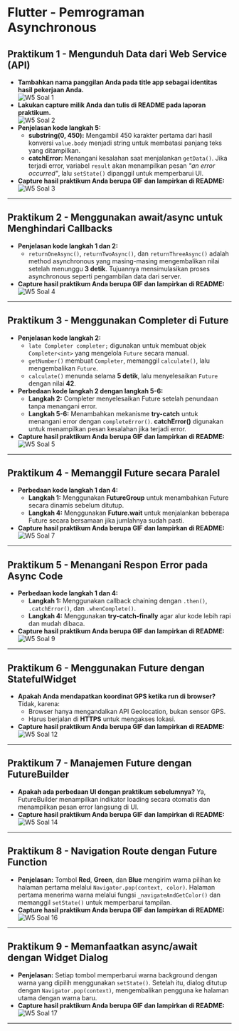 # Flutter - Pemrograman Asynchronous

## Praktikum 1 - Mengunduh Data dari Web Service (API)
- **Tambahkan nama panggilan Anda pada title app sebagai identitas hasil pekerjaan Anda.**  
  ![W5 Soal 1](https://github.com/user-attachments/assets/118a4c86-c665-44b7-8f82-e3e29dc8f0d2)  
- **Lakukan capture milik Anda dan tulis di README pada laporan praktikum.**  
  ![W5 Soal 2](https://github.com/user-attachments/assets/139fcf07-d3bf-4382-804f-59e3ada92164)  
- **Penjelasan kode langkah 5:**
  - **substring(0, 450):** Mengambil 450 karakter pertama dari hasil konversi `value.body` menjadi string untuk membatasi panjang teks yang ditampilkan.
  - **catchError:** Menangani kesalahan saat menjalankan `getData()`. Jika terjadi error, variabel `result` akan menampilkan pesan *"an error occurred"*, lalu `setState()` dipanggil untuk memperbarui UI.
- **Capture hasil praktikum Anda berupa GIF dan lampirkan di README:**  
  ![W5 Soal 3](https://github.com/user-attachments/assets/6b528413-66f3-467d-a785-c1feb872a2f9)  

---

## Praktikum 2 - Menggunakan await/async untuk Menghindari Callbacks
- **Penjelasan kode langkah 1 dan 2:**
  - `returnOneAsync()`, `returnTwoAsync()`, dan `returnThreeAsync()` adalah method asynchronous yang masing-masing mengembalikan nilai setelah menunggu **3 detik**. Tujuannya mensimulasikan proses asynchronous seperti pengambilan data dari server.
- **Capture hasil praktikum Anda berupa GIF dan lampirkan di README:**
  ![W5 Soal 4](https://github.com/user-attachments/assets/5eaaddac-a864-481e-82cf-b35ea832b473)  

---

## Praktikum 3 - Menggunakan Completer di Future
- **Penjelasan kode langkah 2:**
  - `late Completer completer;` digunakan untuk membuat objek `Completer<int>` yang mengelola `Future` secara manual.
  - `getNumber()` membuat `Completer`, memanggil `calculate()`, lalu mengembalikan `Future`.
  - `calculate()` menunda selama **5 detik**, lalu menyelesaikan `Future` dengan nilai **42**.
- **Perbedaan kode langkah 2 dengan langkah 5-6:**
  - **Langkah 2:** Completer menyelesaikan Future setelah penundaan tanpa menangani error.
  - **Langkah 5-6:** Menambahkan mekanisme **try-catch** untuk menangani error dengan `completeError()`. **catchError()** digunakan untuk menampilkan pesan kesalahan jika terjadi error.
- **Capture hasil praktikum Anda berupa GIF dan lampirkan di README:**
  ![W5 Soal 5](https://github.com/user-attachments/assets/8e8759bb-dcbd-409c-9023-ee530ce54948)  

---

## Praktikum 4 - Memanggil Future secara Paralel
- **Perbedaan kode langkah 1 dan 4:**
  - **Langkah 1:** Menggunakan **FutureGroup** untuk menambahkan Future secara dinamis sebelum ditutup.
  - **Langkah 4:** Menggunakan **Future.wait** untuk menjalankan beberapa Future secara bersamaan jika jumlahnya sudah pasti.
- **Capture hasil praktikum Anda berupa GIF dan lampirkan di README:**  
  ![W5 Soal 7](https://github.com/user-attachments/assets/f04d7111-4224-4997-9d98-2476848da472)  

---

## Praktikum 5 - Menangani Respon Error pada Async Code
- **Perbedaan kode langkah 1 dan 4:**
  - **Langkah 1:** Menggunakan callback chaining dengan `.then()`, `.catchError()`, dan `.whenComplete()`.
  - **Langkah 4:** Menggunakan **try-catch-finally** agar alur kode lebih rapi dan mudah dibaca.
- **Capture hasil praktikum Anda berupa GIF dan lampirkan di README:**
  ![W5 Soal 9](https://github.com/user-attachments/assets/9faf7a0d-d2b5-47c0-9b5d-dd8600a107ae)  

---

## Praktikum 6 - Menggunakan Future dengan StatefulWidget
- **Apakah Anda mendapatkan koordinat GPS ketika run di browser?**
  Tidak, karena:
  - Browser hanya mengandalkan API Geolocation, bukan sensor GPS.
  - Harus berjalan di **HTTPS** untuk mengakses lokasi.
- **Capture hasil praktikum Anda berupa GIF dan lampirkan di README:**
  ![W5 Soal 12](https://github.com/user-attachments/assets/6eb901de-d505-4495-a3b8-a8da8f9d089f)  

---

## Praktikum 7 - Manajemen Future dengan FutureBuilder
- **Apakah ada perbedaan UI dengan praktikum sebelumnya?**
  Ya, FutureBuilder menampilkan indikator loading secara otomatis dan menampilkan pesan error langsung di UI.
- **Capture hasil praktikum Anda berupa GIF dan lampirkan di README:**
  ![W5 Soal 14](https://github.com/user-attachments/assets/f1c0f385-5163-459d-896a-59dd03bd45fb)  

---

## Praktikum 8 - Navigation Route dengan Future Function
- **Penjelasan:**
  Tombol **Red**, **Green**, dan **Blue** mengirim warna pilihan ke halaman pertama melalui `Navigator.pop(context, color)`. Halaman pertama menerima warna melalui fungsi `_navigateAndGetColor()` dan memanggil `setState()` untuk memperbarui tampilan.
- **Capture hasil praktikum Anda berupa GIF dan lampirkan di README:**
  ![W5 Soal 16](https://github.com/user-attachments/assets/d3e4347c-9153-4897-a832-b146127c7bd2)  

---

## Praktikum 9 - Memanfaatkan async/await dengan Widget Dialog
- **Penjelasan:**
  Setiap tombol memperbarui warna background dengan warna yang dipilih menggunakan `setState()`. Setelah itu, dialog ditutup dengan `Navigator.pop(context)`, mengembalikan pengguna ke halaman utama dengan warna baru.
- **Capture hasil praktikum Anda berupa GIF dan lampirkan di README:**
  ![W5 Soal 17](https://github.com/user-attachments/assets/f593ddb8-c998-4920-b5ad-0ec516c5350b)  

---

